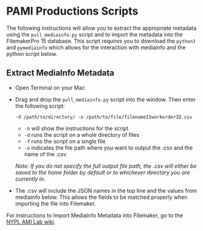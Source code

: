 # PAMI Productions Scripts

The following instructions will allow you to extract the appropriate metadata using the `pull_mediainfo.py` script and to import the metadata into the FilemakerPro 15 database. This script requires you to download the `python3` and `pymediainfo` which allows for the interaction with mediainfo and the python script below. 

## Extract MediaInfo Metadata

* Open Terminal on your Mac 

* Drag and drop the `pull_mediainfo.py` script into the window. Then enter the following script:
  ```
  -d /path/to/directory/ -o /path/to/file/filenameISworkorderID.csv
  ```

    * `-h` will show the instrucitons for the script
    * `-d` runs the script on a whole directory of files
    * `-f` runs the script on a single file
    * `-o` indicates the file path where you want to output the .csv and the name of the .csv
    
    _Note: If you do not specify the full output file path, the .csv will either be saved to the home folder by default or to whichever directory you are currently in._

* The .csv will include the JSON names in the top line and the values from mediainfo below. This allows the fields to be matched properly when importing the file into Filemaker.

For instructions to Import MediaInfo Metadata into Filemaker, go to the [NYPL AMI Lab wiki](NYPL-AMI-Lab.md).
